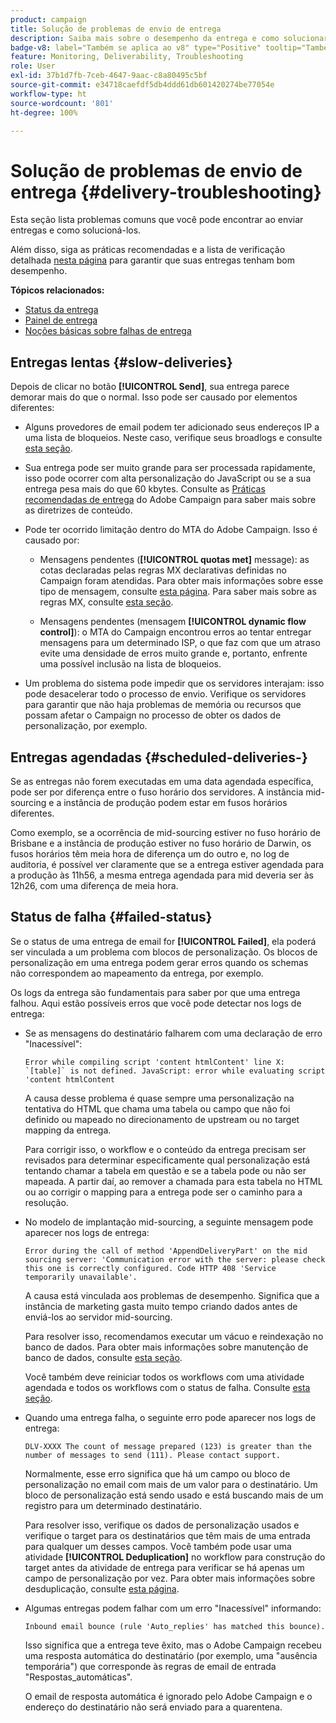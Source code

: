 ```yaml
---
product: campaign
title: Solução de problemas de envio de entrega
description: Saiba mais sobre o desempenho da entrega e como solucionar problemas relacionados ao monitoramento da entrega
badge-v8: label="Também se aplica ao v8" type="Positive" tooltip="Também se aplica ao Campaign v8"
feature: Monitoring, Deliverability, Troubleshooting
role: User
exl-id: 37b1d7fb-7ceb-4647-9aac-c8a80495c5bf
source-git-commit: e34718caefdf5db4ddd61db601420274be77054e
workflow-type: ht
source-wordcount: '801'
ht-degree: 100%

---
```


# Solução de problemas de envio de entrega {#delivery-troubleshooting}

Esta seção lista problemas comuns que você pode encontrar ao enviar entregas e como solucioná-los.

Além disso, siga as práticas recomendadas e a lista de verificação detalhada [nesta página](delivery-performances.md) para garantir que suas entregas tenham bom desempenho.

**Tópicos relacionados:**

* [Status da entrega](delivery-statuses.md)
* [Painel de entrega](delivery-dashboard.md)
* [Noções básicas sobre falhas de entrega](understanding-delivery-failures.md)

## Entregas lentas {#slow-deliveries}

Depois de clicar no botão **[!UICONTROL Send]**, sua entrega parece demorar mais do que o normal. Isso pode ser causado por elementos diferentes:

* Alguns provedores de email podem ter adicionado seus endereços IP a uma lista de bloqueios. Neste caso, verifique seus broadlogs e consulte [esta seção](about-deliverability.md).

* Sua entrega pode ser muito grande para ser processada rapidamente, isso pode ocorrer com alta personalização do JavaScript ou se a sua entrega pesa mais do que 60 kbytes. Consulte as [Práticas recomendadas de entrega](delivery-best-practices.md) do Adobe Campaign para saber mais sobre as diretrizes de conteúdo.

* Pode ter ocorrido limitação dentro do MTA do Adobe Campaign. Isso é causado por:

   * Mensagens pendentes (**[!UICONTROL quotas met]** message): as cotas declaradas pelas regras MX declarativas definidas no Campaign foram atendidas. Para obter mais informações sobre esse tipo de mensagem, consulte [esta página](deliverability-faq.md). Para saber mais sobre as regras MX, consulte [esta seção](../../installation/using/email-deliverability.md#about-mx-rules).

   * Mensagens pendentes (mensagem **[!UICONTROL dynamic flow control]**): o MTA do Campaign encontrou erros ao tentar entregar mensagens para um determinado ISP, o que faz com que um atraso evite uma densidade de erros muito grande e, portanto, enfrente uma possível inclusão na lista de bloqueios.

* Um problema do sistema pode impedir que os servidores interajam: isso pode desacelerar todo o processo de envio. Verifique os servidores para garantir que não haja problemas de memória ou recursos que possam afetar o Campaign no processo de obter os dados de personalização, por exemplo.

## Entregas agendadas {#scheduled-deliveries-}

Se as entregas não forem executadas em uma data agendada específica, pode ser por diferença entre o fuso horário dos servidores. A instância mid-sourcing e a instância de produção podem estar em fusos horários diferentes.

Como exemplo, se a ocorrência de mid-sourcing estiver no fuso horário de Brisbane e a instância de produção estiver no fuso horário de Darwin, os fusos horários têm meia hora de diferença um do outro e, no log de auditoria, é possível ver claramente que se a entrega estiver agendada para a produção às 11h56, a mesma entrega agendada para mid deveria ser às 12h26, com uma diferença de meia hora.

## Status de falha {#failed-status}

Se o status de uma entrega de email for **[!UICONTROL Failed]**, ela poderá ser vinculada a um problema com blocos de personalização. Os blocos de personalização em uma entrega podem gerar erros quando os schemas não correspondem ao mapeamento da entrega, por exemplo.

Os logs da entrega são fundamentais para saber por que uma entrega falhou. Aqui estão possíveis erros que você pode detectar nos logs de entrega:

* Se as mensagens do destinatário falharem com uma declaração de erro &quot;Inacessível&quot;:

  ```
  Error while compiling script 'content htmlContent' line X: `[table]` is not defined. JavaScript: error while evaluating script 'content htmlContent
  ```

  A causa desse problema é quase sempre uma personalização na tentativa do HTML que chama uma tabela ou campo que não foi definido ou mapeado no direcionamento de upstream ou no target mapping da entrega.

  Para corrigir isso, o workflow e o conteúdo da entrega precisam ser revisados para determinar especificamente qual personalização está tentando chamar a tabela em questão e se a tabela pode ou não ser mapeada. A partir daí, ao remover a chamada para esta tabela no HTML ou ao corrigir o mapping para a entrega pode ser o caminho para a resolução.

* No modelo de implantação mid-sourcing, a seguinte mensagem pode aparecer nos logs de entrega:

  ```
  Error during the call of method 'AppendDeliveryPart' on the mid sourcing server: 'Communication error with the server: please check this one is correctly configured. Code HTTP 408 'Service temporarily unavailable'.
  ```

  A causa está vinculada aos problemas de desempenho. Significa que a instância de marketing gasta muito tempo criando dados antes de enviá-los ao servidor mid-sourcing.

  Para resolver isso, recomendamos executar um vácuo e reindexação no banco de dados. Para obter mais informações sobre manutenção de banco de dados, consulte [esta seção](../../production/using/recommendations.md).

  Você também deve reiniciar todos os workflows com uma atividade agendada e todos os workflows com o status de falha. Consulte [esta seção](../../workflow/using/scheduler.md).

* Quando uma entrega falha, o seguinte erro pode aparecer nos logs de entrega:

  ```
  DLV-XXXX The count of message prepared (123) is greater than the number of messages to send (111). Please contact support.
  ```

  Normalmente, esse erro significa que há um campo ou bloco de personalização no email com mais de um valor para o destinatário. Um bloco de personalização está sendo usado e está buscando mais de um registro para um determinado destinatário.

  Para resolver isso, verifique os dados de personalização usados e verifique o target para os destinatários que têm mais de uma entrada para qualquer um desses campos. Você também pode usar uma atividade **[!UICONTROL Deduplication]** no workflow para construção do target antes da atividade de entrega para verificar se há apenas um campo de personalização por vez. Para obter mais informações sobre desduplicação, consulte [esta página](../../workflow/using/deduplication.md).

* Algumas entregas podem falhar com um erro &quot;Inacessível&quot; informando:

  ```
  Inbound email bounce (rule 'Auto_replies' has matched this bounce).
  ```

  Isso significa que a entrega teve êxito, mas o Adobe Campaign recebeu uma resposta automática do destinatário (por exemplo, uma &quot;ausência temporária&quot;) que corresponde às regras de email de entrada &quot;Respostas_automáticas&quot;.

  O email de resposta automática é ignorado pelo Adobe Campaign e o endereço do destinatário não será enviado para a quarentena.
